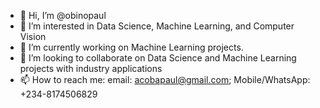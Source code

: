 - 👋 Hi, I’m @obinopaul
- 👀 I’m interested in Data Science, Machine Learning, and Computer Vision
- 🌱 I’m currently working on Machine Learning projects. 
- 💞️ I’m looking to collaborate on Data Science and Machine Learning projects with industry applications
- 📫 How to reach me: email: acobapaul@gmail.com; Mobile/WhatsApp: +234-8174506829

<!---
obinopaul/obinopaul is a ✨ special ✨ repository because its `README.md` (this file) appears on your GitHub profile.
You can click the Preview link to take a look at your changes.
--->
